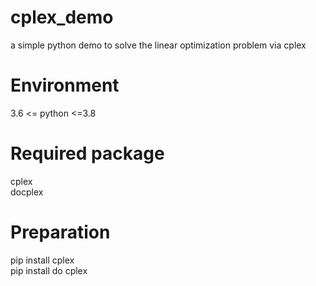 # cplex_demo
a simple python demo to solve the linear optimization problem via cplex

# Environment
3.6 <= python <=3.8
# Required package
cplex  
docplex
# Preparation
pip install cplex  
pip install do cplex
